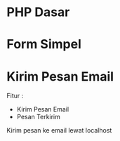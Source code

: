 # PHP Dasar

# Form Simpel

# Kirim Pesan Email

Fitur :

- Kirim Pesan Email
- Pesan Terkirim

Kirim pesan ke email lewat localhost
